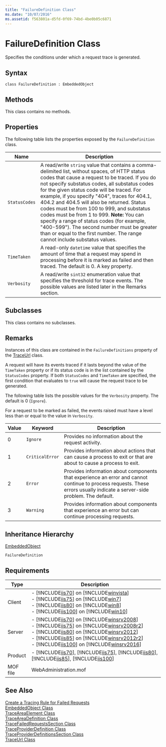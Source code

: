 ```yaml
---
title: "FailureDefinition Class"
ms.date: "10/07/2016"
ms.assetid: f563801a-d5fd-0f69-74bd-4be0b05c6871
---
```

# FailureDefinition Class

Specifies the conditions under which a request trace is generated.  
  
## Syntax  
  
```vbs  
class FailureDefinition : EmbeddedObject  
```  
  
## Methods  

 This class contains no methods.  
  
## Properties  

 The following table lists the properties exposed by the `FailureDefinition` class.  
  
|Name|Description|  
|----------|-----------------|  
|`StatusCodes`|A read/write `string` value that contains a comma-delimited list, without spaces, of HTTP status codes that cause a request to be traced. If you do not specify substatus codes, all substatus codes for the given status code will be traced. For example, if you specify "404", traces for 404.1, 404.2 and 404.5 will also be returned. Status codes must be from 100 to 999, and substatus codes must be from 1 to 999. **Note:**  You can specify a range of status codes (for example, "400-599"). The second number must be greater than or equal to the first number. The range cannot include substatus values.|  
|`TimeTaken`|A read-only `datetime` value that specifies the amount of time that a request may spend in processing before it is marked as failed and then traced. The default is 0. A key property.|  
|`Verbosity`|A read/write `sint32` enumeration value that specifies the threshold for trace events. The possible values are listed later in the Remarks section.|  
  
## Subclasses  

 This class contains no subclasses.  
  
## Remarks  

 Instances of this class are contained in the `FailureDefinitions` property of the [TraceUrl](../wmi-provider/traceurl-class.md) class.  
  
 A request will have its events traced if it lasts beyond the value of the `TimeTaken` property or if its status code is in the list contained by the `StatusCodes` property. If both `StatusCodes` and `TimeTaken` are specified, the first condition that evaluates to `true` will cause the request trace to be generated.  
  
 The following table lists the possible values for the `Verbosity` property. The default is 0 (`Ignore`).  
  
 For a request to be marked as failed, the events raised must have a level less than or equal to the value in `Verbosity`.  
  
|Value|Keyword|Description|  
|-----------|-------------|-----------------|  
|0|`Ignore`|Provides no information about the request activity.|  
|1|`CriticalError`|Provides information about actions that can cause a process to exit or that are about to cause a process to exit.|  
|2|`Error`|Provides information about components that experience an error and cannot continue to process requests. These errors usually indicate a server-side problem. The default.|  
|3|`Warning`|Provides information about components that experience an error but can continue processing requests.|  
  
## Inheritance Hierarchy  

 [EmbeddedObject](../wmi-provider/embeddedobject-class.md)  
  
 `FailureDefinition`  
  
## Requirements  
  
|Type|Description|  
|----------|-----------------|  
|Client|-   [!INCLUDE[iis70](../wmi-provider/includes/iis70-md.md)] on [!INCLUDE[winvista](../wmi-provider/includes/winvista-md.md)]<br />-   [!INCLUDE[iis75](../wmi-provider/includes/iis75-md.md)] on [!INCLUDE[win7](../wmi-provider/includes/win7-md.md)]<br />-   [!INCLUDE[iis80](../wmi-provider/includes/iis80-md.md)] on [!INCLUDE[win8](../wmi-provider/includes/win8-md.md)]<br />-   [!INCLUDE[iis100](../wmi-provider/includes/iis100-md.md)] on [!INCLUDE[win10](../wmi-provider/includes/win10-md.md)]|  
|Server|-   [!INCLUDE[iis70](../wmi-provider/includes/iis70-md.md)] on [!INCLUDE[winsrv2008](../wmi-provider/includes/winsrv2008-md.md)]<br />-   [!INCLUDE[iis75](../wmi-provider/includes/iis75-md.md)] on [!INCLUDE[winsrv2008r2](../wmi-provider/includes/winsrv2008r2-md.md)]<br />-   [!INCLUDE[iis80](../wmi-provider/includes/iis80-md.md)] on [!INCLUDE[winsrv2012](../wmi-provider/includes/winsrv2012-md.md)]<br />-   [!INCLUDE[iis85](../wmi-provider/includes/iis85-md.md)] on [!INCLUDE[winsrv2012r2](../wmi-provider/includes/winsrv2012r2-md.md)]<br />-   [!INCLUDE[iis100](../wmi-provider/includes/iis100-md.md)] on [!INCLUDE[winsrv2016](../wmi-provider/includes/winsrv2016-md.md)]|  
|Product|-   [!INCLUDE[iis70](../wmi-provider/includes/iis70-md.md)], [!INCLUDE[iis75](../wmi-provider/includes/iis75-md.md)], [!INCLUDE[iis80](../wmi-provider/includes/iis80-md.md)], [!INCLUDE[iis85](../wmi-provider/includes/iis85-md.md)], [!INCLUDE[iis100](../wmi-provider/includes/iis100-md.md)]|  
|MOF file|WebAdministration.mof|  
  
## See Also  

 [Create a Tracing Rule for Failed Requests](https://go.microsoft.com/fwlink/?LinkId=64723)   
 [EmbeddedObject Class](../wmi-provider/embeddedobject-class.md)   
 [TraceAreaElement Class](../wmi-provider/traceareaelement-class.md)   
 [TraceAreaDefinition Class](../wmi-provider/traceareadefinition-class.md)   
 [TraceFailedRequestsSection Class](../wmi-provider/tracefailedrequestssection-class.md)   
 [TraceProviderDefinition Class](../wmi-provider/traceproviderdefinition-class.md)   
 [TraceProviderDefinitionsSection Class](../wmi-provider/traceproviderdefinitionssection-class.md)   
 [TraceUrl Class](../wmi-provider/traceurl-class.md)
